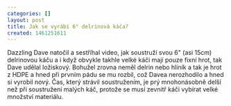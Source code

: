 ```yaml
---
categories: []
layout: post
title: Jak se vyrábí 6" delrinová káča?
created: 1461251611
---
```

<p>Dazzling Dave natočil a sestříhal video, jak soustruží svou 6" (asi 15cm) delrinovou káču a i když obvykle takhle velké káči mají pouze fixní hrot, tak Dave udělal ložiskový. Bohužel zrovna neměl delrin nebo hliník a tak je hrot z HDPE a hned při prvním pádu se mu rozbil, což Davea nerozhodilo a hned si vyrobil nový. Čas, který strávil soustružením, je prý mnohonásobně delší než při soustružení malých káč, protože se musí zevnitř káči vybírat velké množství materiálu.</p>

<p><div class="youtube-player" data-id="iYKDhfO8IWA"></div></p>

<p>&nbsp;</p>
